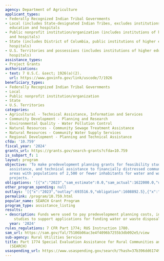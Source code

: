 ```yaml
---
agency: Department of Agriculture
applicant_types:
- Federally Recognized Indian Tribal Governments
- Local (includes State-designated Indian Tribes, excludes institutions of higher
  education and hospitals
- Public nonprofit institution/organization (includes institutions of higher education
  and hospitals)
- State (includes District of Columbia, public institutions of higher education and
  hospitals)
- U.S. Territories and possessions (includes institutions of higher education and
  hospitals)
assistance_types:
- Project Grants
authorizations:
- text: 7 U.S.C. &sect; 1926(a)(2).
  url: https://www.govinfo.gov/link/uscode/7/1926
beneficiary_types:
- Federally Recognized Indian Tribal Governments
- Local
- Public nonprofit institution/organization
- State
- U.S. Territories
categories:
- Agricultural - Technical Assistance, Information and Services
- Community Development - Planning and Research
- Environmental Quality - Water Pollution Control
- Natural Resources - Community Sewage Treatment Assistance
- Natural Resources - Community Water Supply Services
- Regional Development - Planning and Technical Assistance
cfda: '10.759'
fiscal_year: '2024'
grants_url: https://grants.gov/search-grants?cfda=10.759
is_subpart_f: 1
layout: program
objective: 'To make predevelopment planning grants for feasibility studies, design
  assistance, and technical assistance to financially distressed communities in rural
  areas with populations of 2,500 or fewer inhabitants for water and waste disposal
  projects. '
obligations: '[{"x":"2023","sam_estimate":0.0,"sam_actual":1622000.0,"usa_spending_actual":1608892.5},{"x":"2024","sam_estimate":0.0,"sam_actual":1409033.0,"usa_spending_actual":1379033.0},{"x":"2025","sam_estimate":0.0,"sam_actual":1409033.0,"usa_spending_actual":0.0}]'
other_program_spending: null
outlays: '[{"x":"2023","outlay":693516.9,"obligation":1608892.5},{"x":"2024","outlay":47000.0,"obligation":1379033.0},{"x":"2025","outlay":0.0,"obligation":0.0}]'
permalink: /program/10.759.html
popular_name: SEARCH Grant Program
program_type: assistance_listing
results:
- description: Funds were used to pay predevelopment planning costs, including feasibility
    studies to support applications for funding water or waste disposal projects.
  year: '2024'
rules_regulations: 7 CFR Part 1774; RUS Instruction 1780.
sam_url: https://sam.gov/fal/75106b06ac3e4f4096b7255b3db092e5/view
sub-agency: Rural Utilities Service
title: Part 1774 Special Evaluation Assistance for Rural Communities and Households
  (SEARCH)
usaspending_url: https://www.usaspending.gov/search/?hash=37b396dd61749fb63e1e4e7ca36a76cc
---
```

